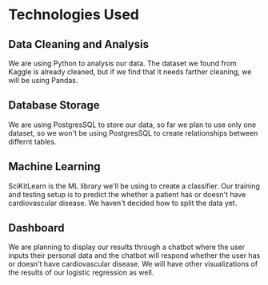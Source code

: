 # Technologies Used
## Data Cleaning and Analysis
We are using Python to analysis our data. The dataset we found from Kaggle is already cleaned, but if we find that it needs farther cleaning, we will be using Pandas. 

## Database Storage
We are using PostgresSQL to store our data, so far we plan to use only one dataset, so we won't be using PostgresSQL to create relationships between differnt tables.

## Machine Learning
SciKitLearn is the ML library we'll be using to create a classifier. Our training and testing setup is to predict the whether a patient has or doesn't have cardiovascular disease. We haven't decided how to split the data yet.

## Dashboard
We are planning to display our results through a chatbot where the user inputs their personal data and the chatbot will respond whether the user has or doesn't have cardiovascular disease. We will have other visualizations of the results of our logistic regression as well.
